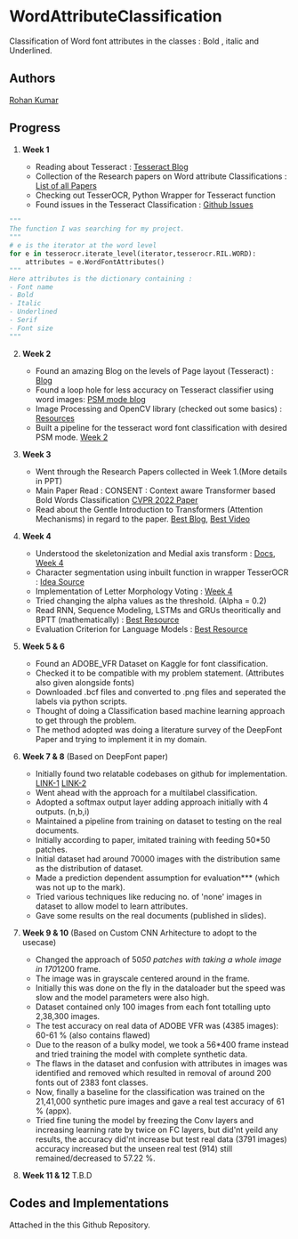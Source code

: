 # WordAttributeClassification

Classification of Word font attributes in the classes : Bold , italic and Underlined.
## Authors

[Rohan Kumar](https://github.com/codewithrk-108)

## Progress

1. **Week 1**

     * Reading about Tesseract : [Tesseract Blog](https://nanonets.com/blog/ocr-with-tesseract/)
     * Collection of the Research papers on Word attribute Classifications : [List of all Papers](https://docs.google.com/spreadsheets/d/1Cpr64s3GwOkqt_BC3w2SKsfgaAF4JuAtSA3XqibjtLc/edit#gid=0)
     * Checking out TesserOCR, Python Wrapper for Tesseract function
     * Found issues in the Tesseract Classification : [Github Issues](https://github.com/sirfz/tesserocr/issues/292)

```python
"""
The function I was searching for my project.
"""
# e is the iterator at the word level
for e in tesserocr.iterate_level(iterator,tesserocr.RIL.WORD):
    attributes = e.WordFontAttributes()
"""
Here attributes is the dictionary containing :
- Font name
- Bold
- Italic
- Underlined
- Serif
- Font size
"""
```

2. **Week 2**

      * Found an amazing Blog on the levels of Page layout (Tesseract) : [Blog](https://medium.com/geekculture/tesseract-ocr-understanding-the-contents-of-documents-beyond-their-text-a98704b7c655)
      * Found a loop hole for less accuracy on Tesseract classifier using word images: [PSM mode blog](https://pyimagesearch.com/2021/11/15/tesseract-page-segmentation-modes-psms-explained-how-to-improve-your-ocr-accuracy/)
      * Image Processing and OpenCV library (checked out some basics) : [Resources](https://homepages.inf.ed.ac.uk/rbf/HIPR2/index.htm)
      * Built a pipeline for the tesseract word font classification with desired PSM mode.
[Week 2](https://github.com/codewithrk-108/WordAttributeClassification/tree/master/Week-2)

2. **Week 3**

      * Went through the Research Papers collected in Week 1.(More details in PPT)
      * Main Paper Read : CONSENT : Context aware Transformer based Bold Words Classification
      [CVPR 2022 Paper](https://arxiv.org/pdf/2205.07683.pdf)
      *  Read about the Gentle Introduction to Transformers (Attention Mechanisms) in regard to the paper. [Best Blog](https://towardsdatascience.com/all-you-need-to-know-about-attention-and-transformers-in-depth-understanding-part-2-bf2403804ada),
      [Best Video](https://www.youtube.com/playlist?list=PL75e0qA87dlG-za8eLI6t0_Pbxafk-cxb)

3. **Week 4**

      * Understood the skeletonization and Medial axis transform : [Docs](https://scikit-image.org/docs/stable/auto_examples/edges/plot_skeleton.html), [Week 4](https://github.com/codewithrk-108/WordAttributeClassification/tree/master/Week-4)
      * Character segmentation using inbuilt function in wrapper TesserOCR : [Idea Source](https://stackoverflow.com/questions/43389374/using-tesseract-ocr-for-character-segmentation-only)
      * Implementation of Letter Morphology Voting : [Week 4](https://github.com/codewithrk-108/WordAttributeClassification/tree/master/Week-4)
      * Tried changing the alpha values as the threshold. (Alpha = 0.2)
      * Read RNN, Sequence Modeling, LSTMs 
      and GRUs theoritically and BPTT (mathematically) : [Best Resource](https://d2l.ai/chapter_recurrent-neural-networks/index.html)
      * Evaluation Criterion for Language Models : [Best Resource](https://thegradient.pub/understanding-evaluation-metrics-for-language-models/)
  
4. **Week 5 & 6**

      * Found an ADOBE_VFR Dataset on Kaggle for font classification.
      * Checked it to be compatible with my problem statement. (Attributes also given alongside fonts)
      * Downloaded .bcf files and converted to .png files and seperated the labels via python scripts.
      * Thought of doing a Classification based machine learning approach to get through the problem.
      * The method adopted was doing a literature survey of the DeepFont Paper and trying to implement
        it in my domain.

5. **Week 7 & 8** (Based on DeepFont paper)
   
      * Initially found two relatable codebases on github for implementation. [LINK-1](https://github.com/robinreni96/Font_Recognition-DeepFont) [LINK-2](https://github.com/artset/WhatTheFont)
      * Went ahead with the approach for a multilabel classification.
      * Adopted a softmax output layer adding approach initially with 4 outputs. (n,b,i)
      * Maintained a pipeline from training on dataset to testing on the real documents.
      * Initially according to paper, imitated training with feeding 50*50 patches.
      * Initial dataset had around 70000 images with the distribution same as
        the distribution of dataset.
      * Made a prediction dependent assumption for evaluation*** (which was not up to the mark).
      * Tried various techniques like reducing no. of 'none' images in dataset to allow model to
        learn attributes.
      * Gave some results on the real documents (published in slides).

6. **Week 9 & 10** (Based on Custom CNN Arhitecture to adopt to the usecase)
   
      * Changed the approach of 50*50 patches with taking a whole image in 170*1200 frame.
      * The image was in grayscale centered around in the frame.
      * Initially this was done on the fly in the dataloader but the speed was slow and
         the model parameters were also high.
      * Dataset contained only 100 images from each font totalling upto 2,38,300 images.
      * The test accuracy on real data of ADOBE VFR was (4385 images): 60-61 % (also contains flawed)
      * Due to the reason of a bulky model, we took a 56*400 frame instead and tried training the model
         with complete synthetic data.
      * The flaws in the dataset and confusion with attributes in images was identified and
         removed which resulted in removal of around 200 fonts out of 2383 font classes.
      * Now, finally a baseline for the classification was trained on the 21,41,000
         synthetic pure images and gave a real test accuracy of 61 % (appx).
      * Tried fine tuning the model by freezing the Conv layers and increasing learning
         rate by twice on FC layers, but did'nt yeild any results, the accuracy did'nt
         increase but test real data (3791 images) accuracy increased but the unseen real test (914)
         still remained/decreased to 57.22 %. 

 8. **Week 11 & 12**
    T.B.D


## Codes and Implementations
Attached in the this Github Repository.
